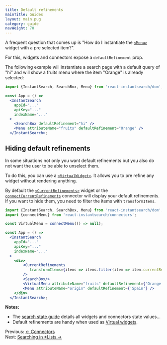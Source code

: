 ```yaml
---
title: Default refinements
mainTitle: Guides
layout: main.pug
category: guide
navWeight: 70
---
```


A frequent question that comes up is "How do I instantiate the [`<Menu>`](widgets/Menu.html)
widget with a pre selected item?".

For this, widgets and connectors expose a `defaultRefinement` prop.

The following example will instantiate a search page with a default query of "hi" and
will show a fruits menu where the item "Orange" is already selected:

```jsx
import {InstantSearch, SearchBox, Menu} from 'react-instantsearch/dom';

const App = () =>
  <InstantSearch
    appId="..."
    apiKey="..."
    indexName="..."
  >
    <SearchBox defaultRefinement="hi" />
    <Menu attributeName="fruits" defaultRefinement="Orange" />
  </InstantSearch>;
```

## Hiding default refinements

In some situations not only you want default refinements but you also do not want the user to be able to unselect them.

To do this, you can use a [`<VirtualWidget>`](guide/Virtual_widgets.html). It allows you to pre refine any widget without
rendering anything.

By default the [`<CurrentRefinements>`](widgets/CurrentRefinements.html) widget or the
[`connectCurrentRefinements`](connectors/connectCurrentRefinements.html) connector will display your default refinements. If you want to hide them, you need to filter the items with `transformItems`.

```jsx
import {InstantSearch, SearchBox, Menu} from 'react-instantsearch/dom';
import {connectMenu} from 'react-instantsearch/connectors';

const VirtualMenu = connectMenu(() => null);

const App = () =>
  <InstantSearch
    appId="..."
    apiKey="..."
    indexName="..."
  >
    <div>
        <CurrentRefinements
           transformItems={items => items.filter(item => item.currentRefinement !== 'Orange')}
        />
        <SearchBox/>
        <VirtualMenu attributeName="fruits" defaultRefinement={'Orange'} />
        <Menu attributeName="origin" defaultRefinement={'Spain'} />
    </div>
  </InstantSearch>;
```

**Notes:**
* The [search state guide](guide/Search_state.html) details all widgets and connectors state values...
* Default refinements are handy when used as [Virtual widgets](guide/Virtual_widgets.html).

<div class="guide-nav">
    <div class="guide-nav-left">
        Previous: <a href="guide/Connectors.html">← Connectors</a>
    </div>
    <div class="guide-nav-right">
        Next: <a href="guide/Searching_in_Lists.html">Searching in *Lists →</a>
    </div>
</div>
